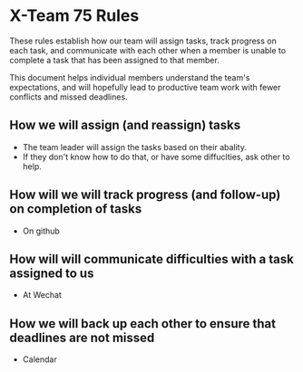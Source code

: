 # X-Team 75 Rules

These rules establish how our team will assign tasks,
track progress on each task, and communicate with each other 
when a member is unable to complete a task that has been assigned to that member.

This document helps individual members understand the team's expectations,
and will hopefully lead to productive team work with fewer conflicts
and missed deadlines.

## How we will assign (and reassign) tasks
  * The team leader will assign the tasks based on their abality.
  * If they don't know how to do that, or have some diffuclties, ask other to help.


## How will we will track progress (and follow-up) on completion of tasks
  * On github


## How will will communicate difficulties with a task assigned to us
  * At Wechat



## How we will back up each other to ensure that deadlines are not missed
  * Calendar 




